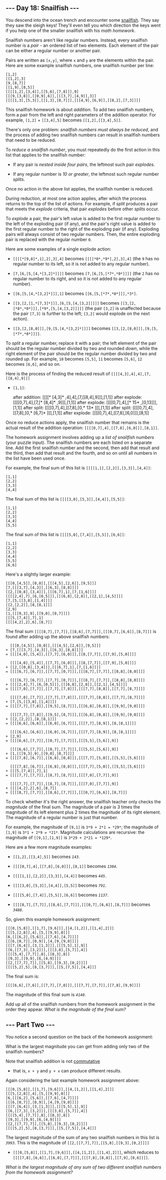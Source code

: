 ## --- Day 18: Snailfish --- ##

You descend into the ocean trench and encounter some [snailfish](https://en.wikipedia.org/wiki/Snailfish).
They say they saw the sleigh keys! They'll even tell you which
direction the keys went if you help one of the smaller snailfish with
his *math homework*.

Snailfish numbers aren't like regular numbers. Instead, every snailfish
number is a *pair* - an ordered list of two elements. Each element of
the pair can be either a regular number or another pair.

Pairs are written as `[x,y]`, where `x` and `y` are the elements within
the pair. Here are some example snailfish numbers, one snailfish number
per line:

    [1,2]
    [[1,2],3]
    [9,[8,7]]
    [[1,9],[8,5]]
    [[[[1,2],[3,4]],[[5,6],[7,8]]],9]
    [[[9,[3,8]],[[0,9],6]],[[[3,7],[4,9]],3]]
    [[[[1,3],[5,3]],[[1,3],[8,7]]],[[[4,9],[6,9]],[[8,2],[7,3]]]]

This snailfish homework is about *addition*. To add two snailfish
numbers, form a pair from the left and right parameters of the addition
operator. For example, `[1,2]` + `[[3,4],5]` becomes `[[1,2],[[3,4],5]]`.

There's only one problem: *snailfish numbers must always be reduced*,
and the process of adding two snailfish numbers can result in snailfish
numbers that need to be reduced.

To *reduce a snailfish number*, you must repeatedly do the first action
in this list that applies to the snailfish number:

  * If any pair is *nested inside four pairs*, the leftmost such pair *explodes*.

  * If any regular number is *10 or greater*, the leftmost such regular
    number *splits*.

Once no action in the above list applies, the snailfish number is
reduced.

During reduction, at most one action applies, after which the process
returns to the top of the list of actions. For example, if *split*
produces a pair that meets the *explode* criteria, that pair *explodes*
before other *splits* occur.

To *explode* a pair, the pair's left value is added to the first
regular number to the left of the exploding pair (if any), and the
pair's right value is added to the first regular number to the right of
the exploding pair (if any). Exploding pairs will always consist of two
regular numbers. Then, the entire exploding pair is replaced with the
regular number `0`.

Here are some examples of a single explode action:

  * `[[[[*[9,8]*,1],2],3],4]` becomes `[[[[*0*,*9*],2],3],4]` (the `9`
    has no regular number to its left, so it is not added to any
    regular number).

  * `[7,[6,[5,[4,*[3,2]*]]]]` becomes `[7,[6,[5,[*7*,*0*]]]]` (the `2`
    has no regular number to its right, and so it is not added to any
    regular number).

  * `[[6,[5,[4,*[3,2]*]]],1]` becomes `[[6,[5,[*7*,*0*]]],*3*]`.

  * `[[3,[2,[1,*[7,3]*]]],[6,[5,[4,[3,2]]]]]` becomes `[[3,[2,[*8*,*0*]]],[*9*,[5,[4,[3,2]]]]]`
    (the pair `[3,2]` is unaffected because the pair `[7,3]` is further
    to the left; `[3,2]` would explode on the next action).

  * `[[3,[2,[8,0]]],[9,[5,[4,*[3,2]*]]]]` becomes `[[3,[2,[8,0]]],[9,[5,[*7*,*0*]]]]`.

To *split* a regular number, replace it with a pair; the left element
of the pair should be the regular number divided by two and rounded *down*,
while the right element of the pair should be the regular number
divided by two and rounded *up*. For example, `10` becomes `[5,5]`, `11`
becomes `[5,6]`, `12` becomes `[6,6]`, and so on.

Here is the process of finding the reduced result of `[[[[4,3],4],4],[7,[[8,4],9]]]`
+ `[1,1]`:

    after addition: [[[[*    [4,3]*    ,4],4],[7,[[8,4],9]]],[1,1]]
    after explode:  [[[[0,7],4],[7,[*    [8,4]*    ,9]]],[1,1]]
    after explode:  [[[[0,7],4],[*    15*    ,[0,13]]],[1,1]]
    after split:    [[[[0,7],4],[[7,8],[0,*    13*    ]]],[1,1]]
    after split:    [[[[0,7],4],[[7,8],[0,*    [6,7]*    ]]],[1,1]]
    after explode:  [[[[0,7],4],[[7,8],[6,0]]],[8,1]]

Once no reduce actions apply, the snailfish number that remains is the
actual result of the addition operation: `[[[[0,7],4],[[7,8],[6,0]]],[8,1]]`.

The homework assignment involves adding up a *list of snailfish numbers*
(your puzzle input). The snailfish numbers are each listed on a
separate line. Add the first snailfish number and the second, then add
that result and the third, then add that result and the fourth, and so
on until all numbers in the list have been used once.

For example, the final sum of this list is `[[[[1,1],[2,2]],[3,3]],[4,4]]`:

    [1,1]
    [2,2]
    [3,3]
    [4,4]

The final sum of this list is `[[[[3,0],[5,3]],[4,4]],[5,5]]`:

    [1,1]
    [2,2]
    [3,3]
    [4,4]
    [5,5]

The final sum of this list is `[[[[5,0],[7,4]],[5,5]],[6,6]]`:

    [1,1]
    [2,2]
    [3,3]
    [4,4]
    [5,5]
    [6,6]

Here's a slightly larger example:

    [[[0,[4,5]],[0,0]],[[[4,5],[2,6]],[9,5]]]
    [7,[[[3,7],[4,3]],[[6,3],[8,8]]]]
    [[2,[[0,8],[3,4]]],[[[6,7],1],[7,[1,6]]]]
    [[[[2,4],7],[6,[0,5]]],[[[6,8],[2,8]],[[2,1],[4,5]]]]
    [7,[5,[[3,8],[1,4]]]]
    [[2,[2,2]],[8,[8,1]]]
    [2,9]
    [1,[[[9,3],9],[[9,0],[0,7]]]]
    [[[5,[7,4]],7],1]
    [[[[4,2],2],6],[8,7]]

The final sum `[[[[8,7],[7,7]],[[8,6],[7,7]]],[[[0,7],[6,6]],[8,7]]]`
is found after adding up the above snailfish numbers:

      [[[0,[4,5]],[0,0]],[[[4,5],[2,6]],[9,5]]]
    + [7,[[[3,7],[4,3]],[[6,3],[8,8]]]]
    = [[[[4,0],[5,4]],[[7,7],[6,0]]],[[8,[7,7]],[[7,9],[5,0]]]]
    
      [[[[4,0],[5,4]],[[7,7],[6,0]]],[[8,[7,7]],[[7,9],[5,0]]]]
    + [[2,[[0,8],[3,4]]],[[[6,7],1],[7,[1,6]]]]
    = [[[[6,7],[6,7]],[[7,7],[0,7]]],[[[8,7],[7,7]],[[8,8],[8,0]]]]
    
      [[[[6,7],[6,7]],[[7,7],[0,7]]],[[[8,7],[7,7]],[[8,8],[8,0]]]]
    + [[[[2,4],7],[6,[0,5]]],[[[6,8],[2,8]],[[2,1],[4,5]]]]
    = [[[[7,0],[7,7]],[[7,7],[7,8]]],[[[7,7],[8,8]],[[7,7],[8,7]]]]
    
      [[[[7,0],[7,7]],[[7,7],[7,8]]],[[[7,7],[8,8]],[[7,7],[8,7]]]]
    + [7,[5,[[3,8],[1,4]]]]
    = [[[[7,7],[7,8]],[[9,5],[8,7]]],[[[6,8],[0,8]],[[9,9],[9,0]]]]
    
      [[[[7,7],[7,8]],[[9,5],[8,7]]],[[[6,8],[0,8]],[[9,9],[9,0]]]]
    + [[2,[2,2]],[8,[8,1]]]
    = [[[[6,6],[6,6]],[[6,0],[6,7]]],[[[7,7],[8,9]],[8,[8,1]]]]
    
      [[[[6,6],[6,6]],[[6,0],[6,7]]],[[[7,7],[8,9]],[8,[8,1]]]]
    + [2,9]
    = [[[[6,6],[7,7]],[[0,7],[7,7]]],[[[5,5],[5,6]],9]]
    
      [[[[6,6],[7,7]],[[0,7],[7,7]]],[[[5,5],[5,6]],9]]
    + [1,[[[9,3],9],[[9,0],[0,7]]]]
    = [[[[7,8],[6,7]],[[6,8],[0,8]]],[[[7,7],[5,0]],[[5,5],[5,6]]]]
    
      [[[[7,8],[6,7]],[[6,8],[0,8]]],[[[7,7],[5,0]],[[5,5],[5,6]]]]
    + [[[5,[7,4]],7],1]
    = [[[[7,7],[7,7]],[[8,7],[8,7]]],[[[7,0],[7,7]],9]]
    
      [[[[7,7],[7,7]],[[8,7],[8,7]]],[[[7,0],[7,7]],9]]
    + [[[[4,2],2],6],[8,7]]
    = [[[[8,7],[7,7]],[[8,6],[7,7]]],[[[0,7],[6,6]],[8,7]]]

To check whether it's the right answer, the snailfish teacher only
checks the *magnitude* of the final sum. The magnitude of a pair is 3
times the magnitude of its left element plus 2 times the magnitude of
its right element. The magnitude of a regular number is just that
number.

For example, the magnitude of `[9,1]` is `3*9 + 2*1 = *29*`; the
magnitude of `[1,9]` is `3*1 + 2*9 = *21*`. Magnitude calculations are
recursive: the magnitude of `[[9,1],[1,9]]` is `3*29 + 2*21 = *129*`.

Here are a few more magnitude examples:

  * `[[1,2],[[3,4],5]]` becomes *`143`*.

  * `[[[[0,7],4],[[7,8],[6,0]]],[8,1]]` becomes *`1384`*.

  * `[[[[1,1],[2,2]],[3,3]],[4,4]]` becomes *`445`*.

  * `[[[[3,0],[5,3]],[4,4]],[5,5]]` becomes *`791`*.

  * `[[[[5,0],[7,4]],[5,5]],[6,6]]` becomes *`1137`*.

  * `[[[[8,7],[7,7]],[[8,6],[7,7]]],[[[0,7],[6,6]],[8,7]]]` becomes *`3488`*.

So, given this example homework assignment:

    [[[0,[5,8]],[[1,7],[9,6]]],[[4,[1,2]],[[1,4],2]]]
    [[[5,[2,8]],4],[5,[[9,9],0]]]
    [6,[[[6,2],[5,6]],[[7,6],[4,7]]]]
    [[[6,[0,7]],[0,9]],[4,[9,[9,0]]]]
    [[[7,[6,4]],[3,[1,3]]],[[[5,5],1],9]]
    [[6,[[7,3],[3,2]]],[[[3,8],[5,7]],4]]
    [[[[5,4],[7,7]],8],[[8,3],8]]
    [[9,3],[[9,9],[6,[4,9]]]]
    [[2,[[7,7],7]],[[5,8],[[9,3],[0,2]]]]
    [[[[5,2],5],[8,[3,7]]],[[5,[7,5]],[4,4]]]

The final sum is:

    [[[[6,6],[7,6]],[[7,7],[7,0]]],[[[7,7],[7,7]],[[7,8],[9,9]]]]

The magnitude of this final sum is *`4140`*.

Add up all of the snailfish numbers from the homework assignment in the
order they appear. *What is the magnitude of the final sum?*

## --- Part Two --- ##

You notice a second question on the back of the homework assignment:

What is the largest magnitude you can get from adding only two of the
snailfish numbers?

Note that snailfish addition is not [commutative](https://en.wikipedia.org/wiki/Commutative_property)
- that is, `x + y` and `y + x` can produce different results.

Again considering the last example homework assignment above:

    [[[0,[5,8]],[[1,7],[9,6]]],[[4,[1,2]],[[1,4],2]]]
    [[[5,[2,8]],4],[5,[[9,9],0]]]
    [6,[[[6,2],[5,6]],[[7,6],[4,7]]]]
    [[[6,[0,7]],[0,9]],[4,[9,[9,0]]]]
    [[[7,[6,4]],[3,[1,3]]],[[[5,5],1],9]]
    [[6,[[7,3],[3,2]]],[[[3,8],[5,7]],4]]
    [[[[5,4],[7,7]],8],[[8,3],8]]
    [[9,3],[[9,9],[6,[4,9]]]]
    [[2,[[7,7],7]],[[5,8],[[9,3],[0,2]]]]
    [[[[5,2],5],[8,[3,7]]],[[5,[7,5]],[4,4]]]

The largest magnitude of the sum of any two snailfish numbers in this
list is *`3993`*. This is the magnitude of `[[2,[[7,7],7]],[[5,8],[[9,3],[0,2]]]]`
+ `[[[0,[5,8]],[[1,7],[9,6]]],[[4,[1,2]],[[1,4],2]]]`, which reduces to
`[[[[7,8],[6,6]],[[6,0],[7,7]]],[[[7,8],[8,8]],[[7,9],[0,6]]]]`.

*What is the largest magnitude of any sum of two different snailfish
numbers from the homework assignment?*

